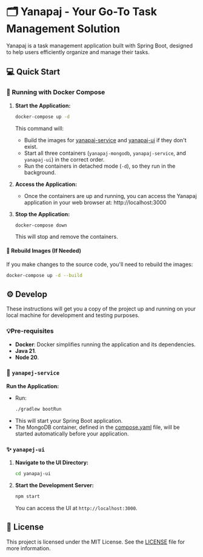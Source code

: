 # 🗂️ Yanapaj - Your Go-To Task Management Solution
Yanapaj is a task management application built with Spring Boot, 
designed to help users efficiently organize and manage their tasks.

## 💻 Quick Start
### 🚀 Running with Docker Compose

1. **Start the Application:**
   ```bash
   docker-compose up -d
   ```
   This command will:
    - Build the images for [yanapaj-service](yanapaj-service) and [yanapaj-ui](yanapaj-ui) if they don't exist.
    - Start all three containers (`yanapaj-mongodb`, `yanapaj-service`, and `yanapaj-ui`) in the correct order.
    - Run the containers in detached mode (`-d`), so they run in the background.

2. **Access the Application:**
    - Once the containers are up and running, you can access the Yanapaj application in your web browser at:
      http://localhost:3000

3. **Stop the Application:**
   ```bash
   docker-compose down
   ```
   This will stop and remove the containers.

#### 🤖 Rebuild Images (If Needed)
If you make changes to the source code, you'll need to rebuild the images:
```bash
docker-compose up -d --build
```

## ⚙ Develop

These instructions will get you a copy of the project up and running on your local machine for development and testing purposes.

### 💡Pre-requisites

- **Docker**: Docker simplifies running the application and its dependencies.
- **Java 21**.
- **Node 20**.


### 🍃 `yanapej-service`

**Run the Application:**
- Run:
  ```bash
  ./gradlew bootRun
  ```
- This will start your Spring Boot application.
- The MongoDB container, defined in the [compose.yaml](yanapaj-service/compose.yaml) file, will be started automatically before your application.

### ✨ `yanapej-ui`

1. **Navigate to the UI Directory:**
   ```bash
   cd yanapaj-ui
   ```

2. **Start the Development Server:**
   ```bash
   npm start
   ```
   You can access the UI at `http://localhost:3000`.

## 📄 License
This project is licensed under the MIT License.
See the [LICENSE](LICENSE) file for more information.